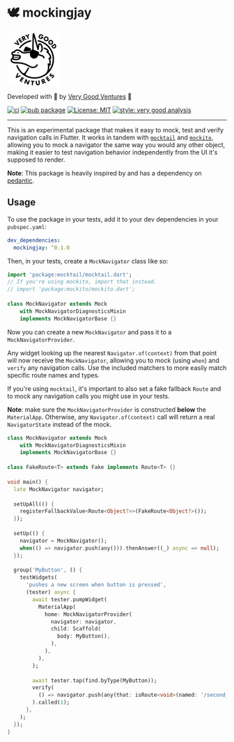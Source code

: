 # 🕊 mockingjay

[![Very Good Ventures](https://raw.githubusercontent.com/VeryGoodOpenSource/mockingjay/main/assets/vgv_logo.png)](https://verygood.ventures)

Developed with 💙 by [Very Good Ventures](https://verygood.ventures) 🦄

[![ci](https://github.com/jeroen-meijer/mockingjay/workflows/ci/badge.svg)](https://github.com/jeroen-meijer/mockingjay/actions)
[![pub package](https://img.shields.io/pub/v/mockingjay.svg)](https://pub.dartlang.org/packages/mockingjay)
[![License: MIT](https://img.shields.io/badge/license-MIT-blue.svg)](https://opensource.org/licenses/MIT)
[![style: very good analysis][badge]][badge_link]

---

This is an experimental package that makes it easy to mock, test and verify navigation calls in Flutter. It works in tandem with [`mocktail`][mocktail] and [`mockito`][mockito], allowing you to mock a navigator the same way you would any other object, making it easier to test navigation behavior independently from the UI it's supposed to render.

**Note**: This package is heavily inspired by and has a dependency on [pedantic](https://github.com/dart-lang/pedantic).

## Usage

To use the package in your tests, add it to your dev dependencies in your `pubspec.yaml`:

```yaml
dev_dependencies:
  mockingjay: ^0.1.0
```

Then, in your tests, create a `MockNavigator` class like so:

```dart
import 'package:mocktail/mocktail.dart';
// If you're using mockito, import that instead.
// import 'package:mockito/mockito.dart';

class MockNavigator extends Mock
    with MockNavigatorDiagnosticsMixin
    implements MockNavigatorBase {}
```

Now you can create a new `MockNavigator` and pass it to a `MockNavigatorProvider`.

Any widget looking up the nearest `Navigator.of(context)` from that point will now receive the `MockNavigator`, allowing you to mock (using `when`) and `verify` any navigation calls. Use the included matchers to more easily match specific route names and types.

If you're using `mocktail`, it's important to also set a fake fallback `Route` and to mock any navigation calls you might use in your tests.

**Note**: make sure the `MockNavigatorProvider` is constructed **below** the `MaterialApp`. Otherwise, any `Navigator.of(context)` call will return a real `NavigatorState` instead of the mock.

```dart
class MockNavigator extends Mock
    with MockNavigatorDiagnosticsMixin
    implements MockNavigatorBase {}

class FakeRoute<T> extends Fake implements Route<T> {}

void main() {
  late MockNavigator navigator;

  setUpAll(() {
    registerFallbackValue<Route<Object?>>(FakeRoute<Object?>());
  });

  setUp(() {
    navigator = MockNavigator();
    when(() => navigator.push(any())).thenAnswer((_) async => null);
  });

  group('MyButton', () {
    testWidgets(
      'pushes a new screen when button is pressed',
      (tester) async {
        await tester.pumpWidget(
          MaterialApp(
            home: MockNavigatorProvider(
              navigator: navigator,
              child: Scaffold(
                body: MyButton(),
              ),
            ),
          ),
        );

        await tester.tap(find.byType(MyButton));
        verify(
          () => navigator.push(any(that: isRoute<void>(named: '/second_screen'))),
        ).called(1);
      },
    );
  });
}
```

[very good analysis]: https://github.com/VeryGoodOpenSource/very_good_analysis
[badge]: https://img.shields.io/badge/style-very_good_analysis-B22C89.svg
[badge_link]: https://pub.dev/packages/mockingjay
[mocktail]: https://pub.dev/packages/mocktail
[mockito]: https://pub.dev/packages/mockito
